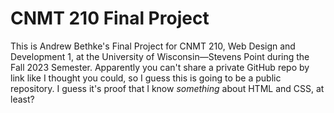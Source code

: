 # CNMT 210 Final Project

This is Andrew Bethke's Final Project for CNMT 210, Web Design and Development 1, at the University of Wisconsin—Stevens Point during the Fall 2023 Semester. Apparently you can't share a private GitHub repo by link like I thought you could, so I guess this is going to be a public repository. I guess it's proof that I know *something* about HTML and CSS, at least?
